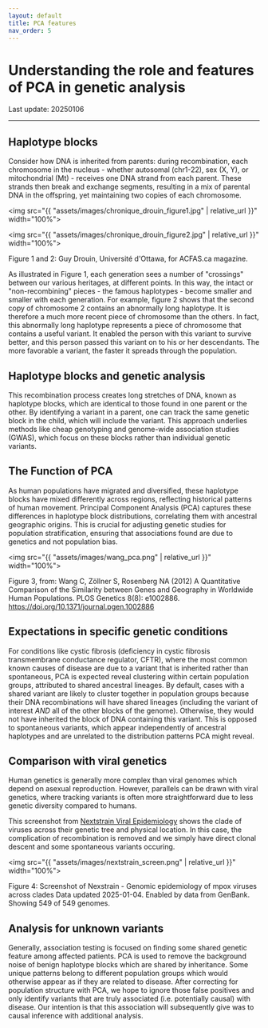 ```yaml
---
layout: default
title: PCA features
nav_order: 5
---
```


# Understanding the role and features of PCA in genetic analysis
Last update: 20250106

---

## Haplotype blocks

Consider how DNA is inherited from parents: during recombination, each chromosome in the nucleus - whether autosomal (chr1-22), sex (X, Y), or mitochondrial (Mt) - receives one DNA strand from each parent. 
These strands then break and exchange segments, resulting in a mix of parental DNA in the offspring, yet maintaining two copies of each chromosome.

<img src="{{ "assets/images/chronique_drouin_figure1.jpg" | relative_url }}" width="100%">

<img src="{{ "assets/images/chronique_drouin_figure2.jpg" | relative_url }}" width="100%">

Figure 1 and 2: Guy Drouin, Université d'Ottawa, for ACFAS.ca magazine.

As illustrated in Figure 1, each generation sees a number of "crossings" between our various heritages, at different points.
In this way, the intact or "non-recombining" pieces - the famous haplotypes - become smaller and smaller with each generation.
For example, figure 2 shows that the second copy of chromosome 2 contains an abnormally long haplotype. It is therefore a much more recent piece of chromosome than the others. In fact, this abnormally long haplotype represents a piece of chromosome that contains a useful variant. It enabled the person with this variant to survive better, and this person passed this variant on to his or her descendants. The more favorable a variant, the faster it spreads through the population.

## Haplotype blocks and genetic analysis

This recombination process creates long stretches of DNA, known as haplotype blocks, which are identical to those found in one parent or the other. By identifying a variant in a parent, one can track the same genetic block in the child, which will include the variant. This approach underlies methods like cheap genotyping and genome-wide association studies (GWAS), which focus on these blocks rather than individual genetic variants.

## The Function of PCA

As human populations have migrated and diversified, these haplotype blocks have mixed differently across regions, reflecting historical patterns of human movement. Principal Component Analysis (PCA) captures these differences in haplotype block distributions, correlating them with ancestral geographic origins. This is crucial for adjusting genetic studies for population stratification, ensuring that associations found are due to genetics and not population bias.

<img src="{{ "assets/images/wang_pca.png" | relative_url }}" width="100%">

Figure 3, from: 
Wang C, Zöllner S, Rosenberg NA (2012) A Quantitative Comparison of the Similarity between Genes and Geography in Worldwide Human Populations. PLOS Genetics 8(8): e1002886. <https://doi.org/10.1371/journal.pgen.1002886>

## Expectations in specific genetic conditions

For conditions like cystic fibrosis (deficiency in cystic fibrosis transmembrane conductance regulator, CFTR), where the most common known causes of disease are due to a variant that is inherited rather than spontaneous, PCA is expected reveal clustering within certain population groups, attributed to shared ancestral lineages. 
By default, cases with a shared variant are likely to cluster together in population groups because their DNA recombinations will have shared lineages (including the variant of interest _AND_ all of the other blocks of the genome). 
Otherwise, they would not have inherited the block of DNA containing this variant.
This is opposed to spontaneous variants, which appear independently of ancestral haplotypes and are unrelated to the distribution patterns PCA might reveal.

## Comparison  with viral genetics

Human genetics is generally more complex than viral genomes which depend on asexual reproduction. 
However, parallels can be drawn with viral genetics, where tracking variants is often more straightforward due to less genetic diversity compared to humans.

This screenshot from [Nextstrain Viral Epidemiology](https://nextstrain.org/mpox/all-clades) shows the clade of viruses across their genetic tree and physical location. 
In this case, the complication of recombination is removed and we simply have direct clonal descent and some spontaneous variants occuring. 

<img src="{{ "assets/images/nextstrain_screen.png" | relative_url }}" width="100%">

Figure 4: Screenshot of Nexstrain - Genomic epidemiology of mpox viruses across clades
Data updated 2025-01-04. Enabled by data from GenBank.
Showing 549 of 549 genomes.

## Analysis for unknown variants

Generally, association testing is focused on finding some shared genetic feature among affected patients. 
PCA is used to remove the background noise of benign haplotype blocks which are shared by inheritance.
Some unique patterns belong to different population groups which would otherwise appear as if they are related to disease.
After correcting for population structure with PCA, we hope to ignore those false positives and only identify variants that are truly associated (i.e. potentially causal) with disease.
Our intention is that this association will subsequently give was to causal inference with additional analysis. 
